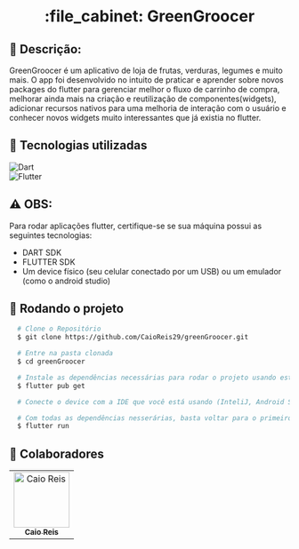 <h1 align="center">:file_cabinet: GreenGroocer</h1>
 


## :memo: Descrição:

<p>GreenGroocer é um aplicativo de loja de frutas, verduras, legumes e muito mais. O app foi desenvolvido no intuito de praticar e aprender sobre novos packages do flutter para gerenciar melhor o fluxo de carrinho de compra, melhorar ainda mais na criação e reutilização de componentes(widgets), adicionar recursos nativos para uma melhoria de interação com o usuário e conhecer novos widgets muito interessantes que já existia no flutter.</p>

## :wrench: Tecnologias utilizadas

![Dart](https://img.shields.io/badge/Dart-0D1117?style=for-the-badge&logo=dart&logoColor=0175C2)&nbsp;<br>
![Flutter](https://img.shields.io/badge/Flutter-0D1117?style=for-the-badge&logo=flutter&logoColor=0175C2)&nbsp;<br>

## ⚠️ OBS:

 Para rodar aplicações flutter, certifique-se se sua máquina possui as seguintes tecnologias:
- DART SDK
- FLUTTER SDK
- Um device físico (seu celular conectado por um USB) ou um emulador (como o android studio)

## :rocket: Rodando o projeto

```bash
  # Clone o Repositório
  $ git clone https://github.com/CaioReis29/greenGroocer.git
```
```bash
  # Entre na pasta clonada
  $ cd greenGroocer
```

```bash
  # Instale as dependências necessárias para rodar o projeto usando este comando
  $ flutter pub get
```


```bash
  # Conecte o device com a IDE que você está usando (InteliJ, Android Studio ou VS Code)
```

```bash
  # Com todas as dependências nesserárias, basta voltar para o primeiro terminal e digitar o comando
  $ flutter run
```

## :handshake: Colaboradores
<table>
  <tr>
    <td align="center">
      <a href="http://github.com/CaioReis29">
        <img src="https://github.com/CaioReis29.png" width="100px;" alt="Caio Reis"/><br>
        <sub>
          <b>Caio Reis</b>
        </sub>
      </a>
    </td>
  </tr>
</table>
